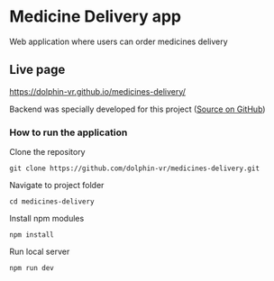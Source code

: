 # Medicine Delivery app

Web application where users can order medicines delivery


## Live page

https://dolphin-vr.github.io/medicines-delivery/

  
  Backend was specially developed for this project ([Source on GitHub](hhttps://github.com/dolphin-vr/medicines-backend))

### How to run the application

Clone the repository

```
git clone https://github.com/dolphin-vr/medicines-delivery.git
```

Navigate to project folder
```
cd medicines-delivery
```

Install npm modules
```
npm install
```

Run local server
```
npm run dev
```